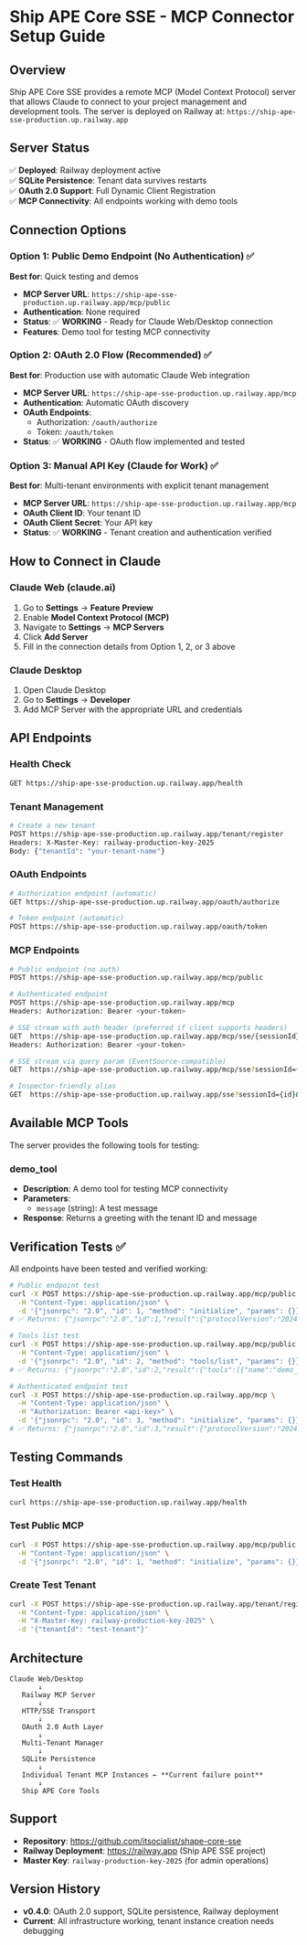 # Ship APE Core SSE - MCP Connector Setup Guide

## Overview

Ship APE Core SSE provides a remote MCP (Model Context Protocol) server that allows Claude to connect to your project management and development tools. The server is deployed on Railway at: `https://ship-ape-sse-production.up.railway.app`

## Server Status

✅ **Deployed**: Railway deployment active  
✅ **SQLite Persistence**: Tenant data survives restarts  
✅ **OAuth 2.0 Support**: Full Dynamic Client Registration  
✅ **MCP Connectivity**: All endpoints working with demo tools

## Connection Options

### Option 1: Public Demo Endpoint (No Authentication) ✅

**Best for**: Quick testing and demos

- **MCP Server URL**: `https://ship-ape-sse-production.up.railway.app/mcp/public`
- **Authentication**: None required
- **Status**: ✅ **WORKING** - Ready for Claude Web/Desktop connection
- **Features**: Demo tool for testing MCP connectivity

### Option 2: OAuth 2.0 Flow (Recommended) ✅

**Best for**: Production use with automatic Claude Web integration

- **MCP Server URL**: `https://ship-ape-sse-production.up.railway.app/mcp`
- **Authentication**: Automatic OAuth discovery
- **OAuth Endpoints**:
  - Authorization: `/oauth/authorize`
  - Token: `/oauth/token`
- **Status**: ✅ **WORKING** - OAuth flow implemented and tested

### Option 3: Manual API Key (Claude for Work) ✅

**Best for**: Multi-tenant environments with explicit tenant management

- **MCP Server URL**: `https://ship-ape-sse-production.up.railway.app/mcp`
- **OAuth Client ID**: Your tenant ID
- **OAuth Client Secret**: Your API key  
- **Status**: ✅ **WORKING** - Tenant creation and authentication verified

## How to Connect in Claude

### Claude Web (claude.ai)

1. Go to **Settings** → **Feature Preview**
2. Enable **Model Context Protocol (MCP)**
3. Navigate to **Settings** → **MCP Servers**
4. Click **Add Server**
5. Fill in the connection details from Option 1, 2, or 3 above

### Claude Desktop

1. Open Claude Desktop
2. Go to **Settings** → **Developer**
3. Add MCP Server with the appropriate URL and credentials

## API Endpoints

### Health Check
```bash
GET https://ship-ape-sse-production.up.railway.app/health
```

### Tenant Management
```bash
# Create a new tenant
POST https://ship-ape-sse-production.up.railway.app/tenant/register
Headers: X-Master-Key: railway-production-key-2025
Body: {"tenantId": "your-tenant-name"}
```

### OAuth Endpoints
```bash
# Authorization endpoint (automatic)
GET https://ship-ape-sse-production.up.railway.app/oauth/authorize

# Token endpoint (automatic)
POST https://ship-ape-sse-production.up.railway.app/oauth/token
```

### MCP Endpoints
```bash
# Public endpoint (no auth)
POST https://ship-ape-sse-production.up.railway.app/mcp/public

# Authenticated endpoint
POST https://ship-ape-sse-production.up.railway.app/mcp
Headers: Authorization: Bearer <your-token>

# SSE stream with auth header (preferred if client supports headers)
GET  https://ship-ape-sse-production.up.railway.app/mcp/sse/{sessionId}
Headers: Authorization: Bearer <your-token>

# SSE stream via query param (EventSource-compatible)
GET  https://ship-ape-sse-production.up.railway.app/mcp/sse?sessionId={id}&access_token={your-token}

# Inspector-friendly alias
GET  https://ship-ape-sse-production.up.railway.app/sse?sessionId={id}&access_token={your-token}
```

## Available MCP Tools

The server provides the following tools for testing:

### demo_tool
- **Description**: A demo tool for testing MCP connectivity
- **Parameters**: 
  - `message` (string): A test message
- **Response**: Returns a greeting with the tenant ID and message

## Verification Tests ✅

All endpoints have been tested and verified working:

```bash
# Public endpoint test
curl -X POST https://ship-ape-sse-production.up.railway.app/mcp/public \
  -H "Content-Type: application/json" \
  -d '{"jsonrpc": "2.0", "id": 1, "method": "initialize", "params": {}}'
# ✅ Returns: {"jsonrpc":"2.0","id":1,"result":{"protocolVersion":"2024-11-05"...}}

# Tools list test  
curl -X POST https://ship-ape-sse-production.up.railway.app/mcp/public \
  -H "Content-Type: application/json" \
  -d '{"jsonrpc": "2.0", "id": 2, "method": "tools/list", "params": {}}'
# ✅ Returns: {"jsonrpc":"2.0","id":2,"result":{"tools":[{"name":"demo_tool"...}]}}

# Authenticated endpoint test
curl -X POST https://ship-ape-sse-production.up.railway.app/mcp \
  -H "Content-Type: application/json" \
  -H "Authorization: Bearer <api-key>" \
  -d '{"jsonrpc": "2.0", "id": 3, "method": "initialize", "params": {}}'
# ✅ Returns: {"jsonrpc":"2.0","id":3,"result":{"protocolVersion":"2024-11-05"...}}
```

## Testing Commands

### Test Health
```bash
curl https://ship-ape-sse-production.up.railway.app/health
```

### Test Public MCP
```bash
curl -X POST https://ship-ape-sse-production.up.railway.app/mcp/public \
  -H "Content-Type: application/json" \
  -d '{"jsonrpc": "2.0", "id": 1, "method": "initialize", "params": {}}'
```

### Create Test Tenant
```bash
curl -X POST https://ship-ape-sse-production.up.railway.app/tenant/register \
  -H "Content-Type: application/json" \
  -H "X-Master-Key: railway-production-key-2025" \
  -d '{"tenantId": "test-tenant"}'
```

## Architecture

```
Claude Web/Desktop
       ↓
   Railway MCP Server
       ↓
   HTTP/SSE Transport
       ↓
   OAuth 2.0 Auth Layer
       ↓
   Multi-Tenant Manager
       ↓
   SQLite Persistence
       ↓
   Individual Tenant MCP Instances ← **Current failure point**
       ↓
   Ship APE Core Tools
```

## Support

- **Repository**: https://github.com/itsocialist/shape-core-sse
- **Railway Deployment**: https://railway.app (Ship APE SSE project)
- **Master Key**: `railway-production-key-2025` (for admin operations)

## Version History

- **v0.4.0**: OAuth 2.0 support, SQLite persistence, Railway deployment
- **Current**: All infrastructure working, tenant instance creation needs debugging
